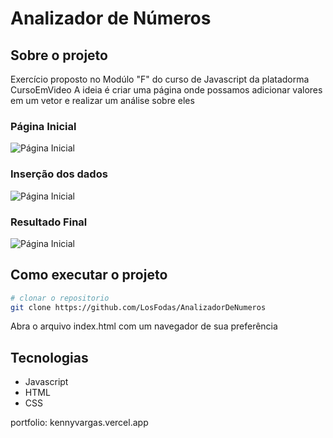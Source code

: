 # Analizador de Números

## Sobre o projeto

Exercício proposto no Modúlo "F" do curso de Javascript da platadorma CursoEmVideo
A ideia é criar uma página onde possamos adicionar valores em um vetor e realizar
um análise sobre eles

### Página Inicial
![Página Inicial](https://github.com/LosFodas/AnalizadorDeNumeros/blob/main/img/prints/analizador-num-print-1.png)

### Inserção dos dados
![Página Inicial](https://github.com/LosFodas/AnalizadorDeNumeros/blob/main/img/prints/analizador-num-print-2.png)

### Resultado Final
![Página Inicial](https://github.com/LosFodas/AnalizadorDeNumeros/blob/main/img/prints/analizador-num-print-3.png)

## Como executar o projeto

```bash
# clonar o repositorio
git clone https://github.com/LosFodas/AnalizadorDeNumeros
```

Abra o arquivo index.html com um navegador de sua preferência

## Tecnologias
- Javascript
- HTML
- CSS

portfolio: kennyvargas.vercel.app
